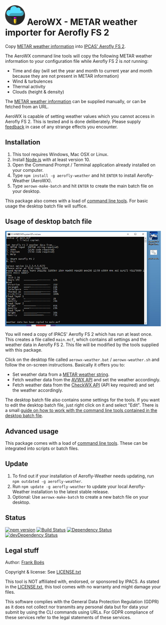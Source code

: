 ![](docs/favicon-64x64.png) AeroWX - METAR weather importer for Aerofly FS 2
==================================================

Copy [METAR weather information](docs/metar.md) into [IPCAS' Aerofly FS 2](https://www.aerofly.com/).

The AeroWX command line tools will copy the following METAR weather information to your configuration file while Aerofly FS 2 is _not_ running:

* Time and day (will set the year and month to current year and month because they are not present in METAR information)
* Wind & turbulences
* Thermal activity
* Clouds (height & density)

The [METAR weather information](docs/metar.md) can be supplied manually, or can be fetched from an URL.

AeroWX is capable of setting weather values which you cannot access in Aerofly FS 2. This is tested and is done deliberately. Please supply [feedback](https://github.com/fboes/aerofly-weather/issues) in case of any strange effects you encounter.

Installation
------------

1. This tool requires Windows, Mac OSX or Linux.
1. Install [Node.js](https://nodejs.org/) with at least version 10.
1. Open the Command Prompt / Terminal application already installed on your computer.
1. Type `npm install -g aerofly-weather` and hit `ENTER` to install Aerofly-Weather (AeroWX).
1. Type `aerowx-make-batch` and hit `ENTER` to create the main batch file on your desktop.

This package also comes with a load of [command line tools](docs/command-line.md). For basic usage the desktop batch file will suffice.

Usage of desktop batch file
---------------------------

![](docs/aerofly-weather-desktop.png)

You will need a copy of IPACS' Aerofly FS 2 which has run at least once. This creates a file called `main.mcf`, which contains all settings and the weather data in Aerofly FS 2. This file will be modified by the tools supplied with this package.

Click on the desktop file called `aerowx-weather.bat` / `aerowx-weather.sh` and follow the on-screen instructions. Basically it offers you to:

* Set weather data from a [METAR weather string](docs/metar.md).
* Fetch weather data from the [AVWX API](https://avwx.rest/) and set the weather accordingly.
* Fetch weather data from the [CheckWX API](https://www.checkwx.com/) (API key required) and set the weather accordingly.

The desktop batch file also contains some settings for the tools. If you want to edit the desktop batch file, just right click on it and select "Edit". There is a small [guide on how to work with the command line tools contained in the desktop batch file](docs/command-line.md).

Advanced usage
--------------

This package comes with a load of [command line tools](docs/command-line.md). These can be integrated into scripts or batch files.

Update
------

1. To find out if your installation of Aerofly-Weather needs updating, run `npm outdated -g aerofly-weather`.
2. Run `npm update -g aerofly-weather` to update your local Aerofly-Weather installation to the latest stable release.
3. Optional: Use `aerowx-make-batch` to create a new batch file on your desktop.

Status
-------

[![npm version](https://badge.fury.io/js/aerofly-weather.svg)](https://badge.fury.io/js/aerofly-weather)
[![Build Status](https://travis-ci.org/fboes/aerofly-weather.svg?branch=master)](https://travis-ci.org/fboes/aerofly-weather)
[![Dependency Status](https://david-dm.org/fboes/aerofly-weather/status.svg)](https://david-dm.org/fboes/aerofly-weather)
[![devDependency Status](https://david-dm.org/fboes/aerofly-weather/dev-status.svg)](https://david-dm.org/fboes/aerofly-weather?type=dev)

Legal stuff
-----------

Author: [Frank Boës](http://3960.org)

Copyright & license: See [LICENSE.txt](LICENSE.txt)

This tool is NOT affiliated with, endorsed, or sponsored by IPACS. As stated in the [LICENSE.txt](LICENSE.txt), this tool comes with no warranty and might damage your files.

This software complies with the General Data Protection Regulation (GDPR) as it does not collect nor transmits any personal data but for data your submit by using the CLI commands using URLs. For GDPR compliance of these services refer to the legal statements of these services.
